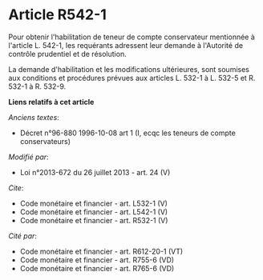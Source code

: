 # Article R542-1

Pour obtenir l'habilitation de teneur de compte conservateur mentionnée à l'article L. 542-1, les requérants adressent leur
demande à l'Autorité de contrôle prudentiel et de résolution. 

La demande d'habilitation et les modifications ultérieures, sont soumises aux conditions et procédures prévues aux articles
L. 532-1 à L. 532-5 et R. 532-1 à R. 532-9.

**Liens relatifs à cet article**

_Anciens textes_:

  - Décret n°96-880 1996-10-08 art 1 (I, ecqc les teneurs de compte conservateurs)

_Modifié par_:

  - Loi n°2013-672 du 26 juillet 2013 - art. 24 (V)

_Cite_:

  - Code monétaire et financier - art. L532-1 (V)
  - Code monétaire et financier - art. L542-1 (V)
  - Code monétaire et financier - art. R532-1 (V)

_Cité par_:

  - Code monétaire et financier - art. R612-20-1 (VT)
  - Code monétaire et financier - art. R755-6 (VD)
  - Code monétaire et financier - art. R765-6 (VD)
